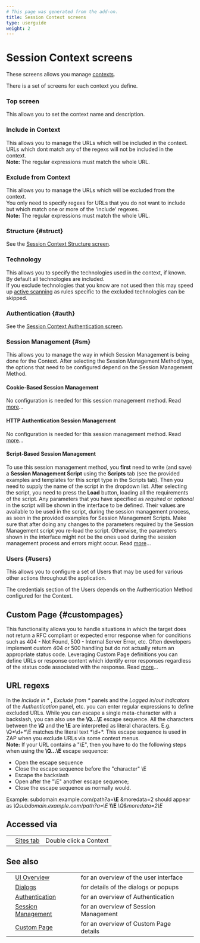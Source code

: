 ```yaml
---
# This page was generated from the add-on.
title: Session Context screens
type: userguide
weight: 2
---
```


# Session Context screens

These screens allows you manage [contexts](/docs/desktop/start/features/contexts/).

There is a set of screens for each context you define.

### Top screen

This allows you to set the context name and description.

### Include in Context

This allows you to manage the URLs which will be included in the context.  
URLs which dont match any of the regexs will not be included in the context.   
**Note:** The regular expressions must match the whole URL.

### Exclude from Context

This allows you to manage the URLs which will be excluded from the context.  
You only need to specify regexs for URLs that you do not want to include but which match one or more of the 'include' regexes.   
**Note:** The regular expressions must match the whole URL.

### Structure {#struct}

See the [Session Context Structure screen](/docs/desktop/ui/dialogs/session/context-struct/).

### Technology

This allows you to specify the technologies used in the context, if known.  
By default all technologies are included.  
If you exclude technologies that you know are not used then this may speed up [active scanning](/docs/desktop/start/features/ascan/) as rules specific to the excluded technologies can be skipped.

### Authentication {#auth}

See the [Session Context Authentication screen](/docs/desktop/ui/dialogs/session/context-auth/).

### Session Management {#sm}

This allows you to manage the way in which Session Management is being done for the Context. After selecting the Session Management Method type, the options that need to be configured depend on the Session Management Method.

#### Cookie-Based Session Management

No configuration is needed for this session management method. Read [more](/docs/desktop/start/features/sessionmanagement/#cbsm)...

#### HTTP Authentication Session Management

No configuration is needed for this session management method. Read [more](/docs/desktop/start/features/sessionmanagement/#hasm)...

#### Script-Based Session Management

To use this session management method, you **first** need to write (and save) a **Session Management Script** using the **Scripts** tab (see the provided examples and templates for this script type in the Scripts tab). Then you need to supply the name of the script in the dropdown list. After selecting the script, you need to press the **Load** button, loading all the requirements of the script. Any parameters that you have specified as *required* or *optional* in the script will be shown in the interface to be defined. Their values are available to be used in the script, during the session management process, as seen in the provided examples for Session Management Scripts. Make sure that after doing any changes to the parameters required by the Session Management script you re-load the script. Otherwise, the parameters shown in the interface might not be the ones used during the session management process and errors might occur. Read [more](/docs/desktop/start/features/sessionmanagement/#sbsm)...

### Users {#users}

This allows you to configure a set of Users that may be used for various other actions throughout the application.

The credentials section of the Users depends on the Authentication Method configured
for the Context.

## Custom Page {#custompages}

This functionality allows you to handle situations in which the target does not return a RFC compliant or expected error response when for conditions such as 404 - Not Found, 500 - Internal Server Error, etc. Often developers implement custom 404 or 500 handling but do not actually return an appropriate status code. Leveraging Custom Page definitions you can define URLs or response content which identify error responses regardless of the status code associated with the response. Read [more](/docs/desktop/start/features/custompages/)...

## URL regexs

In the *Include in \** , *Exclude from \** panels and the *Logged in/out indicators* of the *Authentication* panel, etc. you can enter regular expressions to define excluded URLs. While you can escape a single meta-character with a backslash, you can also use the **\\Q...\\E** escape sequence. All the characters between the **\\Q** and the **\\E** are interpreted as literal characters. E.g. \\Q\*\\d+\*\\E matches the literal text \*\\d+\*. This escape sequence is used in ZAP when you exclude URLs via some context menus.   
**Note:** If your URL contains a "\\E", then you have to do the following steps when using the **\\Q...\\E** escape sequence:

* Open the escape sequence
* Close the escape sequence before the "character" \\E
* Escape the backslash
* Open after the "\\E" another escape sequence;
* Close the escape sequence as normally would.


Example: subdomain.example.com/path?a=**\\E** \&moredata=2 should appear as *\\Qsubdomain.example.com/path?a=\\E* **\\\\E** *\\Q\&moredata=2\\E*

## Accessed via

|   |                                           |                        |
|---|-------------------------------------------|------------------------|
|   | [Sites tab](/docs/desktop/ui/tabs/sites/) | Double click a Context |

## See also

|   |                                                                       |                                        |
|---|-----------------------------------------------------------------------|----------------------------------------|
|   | [UI Overview](/docs/desktop/ui/)                                      | for an overview of the user interface  |
|   | [Dialogs](/docs/desktop/ui/dialogs/)                                  | for details of the dialogs or popups   |
|   | [Authentication](/docs/desktop/start/features/authentication/)        | for an overview of Authentication      |
|   | [Session Management](/docs/desktop/start/features/sessionmanagement/) | for an overview of Session Management  |
|   | [Custom Page](/docs/desktop/start/features/custompages/)              | for an overview of Custom Page details |
